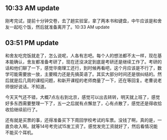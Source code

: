 10:33 AM update
---
刚考完试，提前十分钟交卷，去了趟实验室，拿了两本书和键盘，中午应该是和舍友一起吃个饭，然后就准备离开了。10:33 AM update

03:51 PM update
---
和舍友吃完饭就走了，怎么说呢，人各有志吧。每个人的想法都不太一样，现在基本能确认，舍友都准备考研了，现在还没决定到底是考研还是继续工作了。考研的话和他们聊了一下，感觉华南理工还行，到时候再看吧，这个月应该是不行了，数学可能需要放一放，主要精力还是先搞英语了。其实大部分时间还是很纠结的。然后就是后几周的课程问题，和新开课程的老师商量了一下，还在等回复。老曹说老师很好说话。不知道。

今天天气还不错，大概7点左右到北京，感觉可以出去转转，明天就上班了，感觉好多东西需要整理一下了，五一之后就有点懈怠了，心有点散了，感觉还是得收拾收拾继续前行了。

还有就是买票的事，还得准备买下下周回学校考试的车票。没钱了啊，真的是，一直负收入啊。就等14号考完试15发工资了。感觉发完工资就好了，然后看情况能不能买个耳机。
